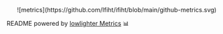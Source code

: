 <p align="center">
  ![metrics](https://github.com/Ifiht/ifiht/blob/main/github-metrics.svg)
</p>

README powered by [lowlighter Metrics](https://github.com/lowlighter/metrics) 📊

<!--
**Ifiht/ifiht** is a ✨ _special_ ✨ repository because its `README.md` (this file) appears on your GitHub profile.

Here are some ideas to get you started:

- 🔭 I’m currently working on ...
- 📚 I’m currently learning ...
- 👯 I’m looking to collaborate on ...
- 🤔 I’m looking for help with ...
- 💬 Ask me about ...
- 📫 How to reach me: ...
- 😄 Pronouns: ...
- ⚡ Fun fact: ...
-->
